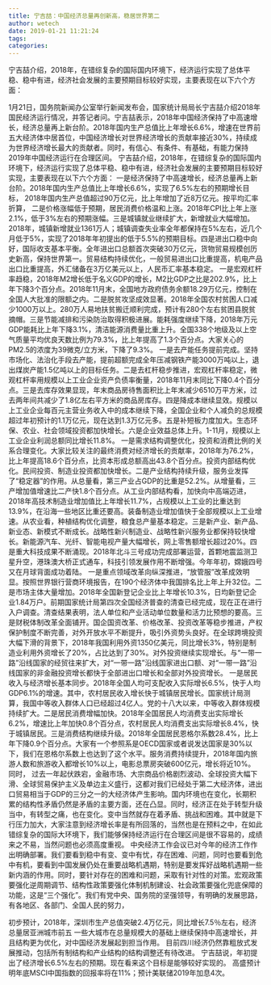 ```yaml
---
title: 宁吉喆：中国经济总量再创新高，稳居世界第二
author: wetech
date: 2019-01-21 11:21:24
tags: 
categories: 
---
```

宁吉喆介绍，2018年，在错综复杂的国际国内环境下，经济运行实现了总体平稳、稳中有进，经济社会发展的主要预期目标较好实现，主要表现在以下六个方面：
<!-- more -->
1月21日，国务院新闻办公室举行新闻发布会，国家统计局局长宁吉喆介绍2018年国民经济运行情况，并答记者问。宁吉喆表示，2018年中国经济保持了中高速增长，经济总量再上新台阶。2018年国内生产总值比上年增长6.6%，增速在世界前五大经济体中居首位，中国经济增长对世界经济增长的贡献率接近30%，持续成为世界经济增长最大的贡献者。同时，有信心、有条件、有基础，有能力保持2019年中国经济运行在合理区间。
宁吉喆介绍，2018年，在错综复杂的国际国内环境下，经济运行实现了总体平稳、稳中有进，经济社会发展的主要预期目标较好实现，主要表现在以下六个方面：
一是经济保持了中高速增长，经济总量再上新台阶。2018年国内生产总值比上年增长6.6%，实现了6.5%左右的预期增长目标，
2018年国内生产总值超过90万亿元，比上年增加了近8万亿元。按平均汇率折算，
二是价格涨幅低于预期，居民消费价格温和上涨。2018年CPI比上年上涨2.1%，低于3%左右的预期涨幅。三是城镇就业继续扩大，新增就业大幅增加。2018年，城镇新增就业1361万人；城镇调查失业率全年都保持在5%左右，近几个月低于5%，实现了2018年年初提出的低于5.5%的预期目标。四是进出口稳中向好，国际收支基本平衡。全年进出口总额首次突破30万亿元，货物贸易规模创历史新高，保持世界第一。贸易结构持续优化，一般贸易进出口比重提高，机电产品出口比重提高，外汇储备在3万亿美元以上，人民币汇率基本稳定。
一是宏观杠杆率趋稳，2018年M2增长低于名义GDP的增长，M2比GDP之比是202.9%，比上年下降3个百分点。2018年11月末，全国地方政府债务余额18.29万亿元，控制在全国人大批准的限额之内。二是脱贫攻坚成效显著。2018年全国农村贫困人口减少1000万以上。280万人易地扶贫搬迁顺利完成，预计有280个左右贫困县脱贫摘帽。三是节能减排和污染防治取得积极进展。能耗强度继续下降，2018年万元GDP能耗比上年下降3.1%，清洁能源消费量比重上升。全国338个地级及以上空气质量平均优良天数比例为79.3%，比上年提高了1.3个百分点。大家关心的PM2.5的浓度为39微克/立方米，下降了9.3%。
一是去产能任务提前完成。坚持市场化、法治化手段去产能，提前超额完成全年压减钢铁产能3000万吨以上，退出煤炭产能1.5亿吨以上的目标任务。二是去杠杆稳步推进，宏观杠杆率稳定，微观杠杆率用规模以上工业企业资产负债率衡量，2018年11月末同比下降0.4个百分点。三是去库存效果显现，年末商品房待售面积比上年末减少6510万平方米，过去两年间共减少了1.8亿左右平方米的商品房库存。四是降成本继续显效。规模以上工业企业每百元主营业务收入中的成本继续下降，全国企业和个人减负的总规模超过年初预计的1.1万亿元，现在达到1.3万亿元多。五是补短板力度加大。生态环保、农业、社会领域投资都加快增长。六是企业效益总体上升。1-11月，规模以上工业企业利润总额同比增长11.8%。
一是需求结构调整优化，投资和消费比例的关系合理变化。大家比较关注的最终消费对经济增长的贡献率，2018年为76.2%，比上年提高18.6个百分点，比资本形成总额高出43.8个百分点。投资内部结构优化。民间投资、制造业投资都加快增长。二是产业结构持续升级，服务业发挥了“稳定器”的作用。从总量看，第三产业占GDP的比重是52.2%。从增量看，三产增加值增速比二产快1.8个百分点。从工业内部结构看，加快向中高端迈进，2018年高技术制造业增加值比上年增长11.7%，占规模以上工业的比重达到13.9%，在沿海一些地区比重还要高。装备制造业增加值快于全部规模以上工业增速。从农业看，种植结构优化调整，粮食总产量基本稳定。三是新产业、新产品、新业态、新模式不断成长。战略性新兴制造业、战略性新兴服务业都保持较快增长。新能源汽车、光纤、智能电视产量大幅增长，网上零售额增长超过20%。四是重大科技成果不断涌现。2018年北斗三号成功完成部署运营，首颗地震监测卫星升空，港珠澳大桥正式通车，科技引领发展作用不断增强。今年年初，嫦娥四号又在月球背面成功着陆。
一是重点领域改革向纵深推进，“放管服”改革成效明显。按照世界银行营商环境报告，在190个经济体中我国排名比上年上升32位。二是市场主体大量增加。2018年全国新登记企业比上年增长10.3%，日均新登记企业1.84万户。前期国家统计局第四次全国经济普查的清查已经完成，现在正在进行入户调查。清查结果表明，法人单位和产业活动单位数量和活力比预想的要高。三是财税体制改革全面铺开。国企国资改革、价格改革、投资改革等稳步推进，产权保护制度不断完善，对外开放水平不断提升，吸引外资势头良好。在全球跨境投资大幅下滑的背景下，2018年我国利用外资1350亿美元，同比增长3%，特别是制造业利用外资增长了20%，占比达到了30%。对外投资继续实现增长。与“一带一路”沿线国家的经贸往来扩大，对“一带一路”沿线国家进出口额、对“一带一路”沿线国家的非金融投资增长都快于全部进出口增长和全部对外投资增长。
一是居民收入与经济增长基本同步。2018年全国人均可支配收入实际增长6.5%，快于人均GDP6.1%的增速。其中，农村居民收入增长快于城镇居民增长。国家统计局测算，我国中等收入群体人口已经超过4亿人。党的十八大以来，中等收入群体规模持续扩大。二是居民消费增幅加快。2018年全国居民人均消费支出实际增长6.2%，增速比上年加快0.8个百分点，农村居民人均消费支出实际增长8.4%，快于城镇居民。三是消费结构继续升级。2018年全国居民恩格尔系数28.4%，比上年下降0.9个百分点。大家有一个参照系是OECD国家或者说发达国家是30%以下，我们在恩格尔系数上也达到了这个水平。服务消费持续提升，2018年国内旅游人数和旅游收入都增长10%以上，电影总票房突破600亿元，增长将近10%。
同时，
过去一年起伏跌宕，金融市场、大宗商品价格剧烈波动、全球投资大幅下滑、全球贸易保护主义及单边主义盛行，这都对我们已经处于第二大经济体，进出口贸易相当于GDP的三分之一的大经济体产生影响。国内环境也在变化，长期积累的结构性矛盾仍然是矛盾的主要方面，还在凸显。同时，经济正在处于转型升级当中，有转型之痛，也在变化。变中当然就存在着矛盾、挑战和困难。其中就是下行压力加大，大家注意到经济增长率是有所回落的，当然也是在预料之中，在如此错综复杂的国际大环境下，我们能够保持经济运行在合理区间是很不容易的，成绩来之不易，当然问题也必须高度重视。
中央经济工作会议已对今年的经济工作作出明确部署。我们要看到稳中有变、变中有忧，存在困难、问题，同时也要看到危中有机，要看到中国发展仍处在重要战略机遇期，特别是要发挥好战略机遇期一些新内涵的作用。同时，要针对存在的困难和问题，采取有针对性的对策。宏观政策要强化逆周期调节、结构性政策要强化体制机制建设、社会政策要强化兜底保障的功能，这是“三个强化”。我们有党中央、国务院的坚强领导，有明确的发展思路，有各地区、各部门、全国人民的努力，
 
 
初步预计，2018年，深圳市生产总值突破2.4万亿元，同比增长7.5％左右，经济总量居亚洲城市前五
一些大城市在总量规模大的基础上继续保持中高速增长，并且结构更为优化，对中国经济发展起到担当作用。
目前四川经济仍然靠粗放式发展推动，包括所有制结构和产业结构的结构调整还有待改进。
宁吉喆说，年初提出了经济增长6.5%左右的预期。现在看来这个目标是能够较好实现的。
高盛预计明年底MSCI中国指数的回报率将在11%；预计美联储2019年加息4次。
